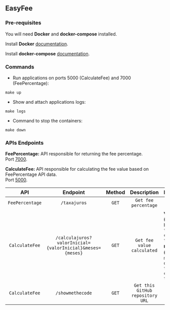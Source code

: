 ## EasyFee

### Pre-requisites

You will need **Docker** and **docker-compose** installed.

Install **Docker** [documentation](https://docs.docker.com/get-docker/).

Install **docker-compose** [documentation](https://docs.docker.com/compose/install/).

### Commands

- Run applications on ports 5000 (CalculateFee) and 7000 (FeePercentage):
```shell
make up
```

- Show and attach applications logs:
```shell
make logs
```

- Command to stop the containers:
```shell
make down
```

### APIs Endpoints

**FeePercentage:** API responsible for returning the fee percentage.<br />
Port [7000](http://localhost:7000/taxajuros).

**CalculateFee:** API responsible for calculating the fee value based on FeePercentage API data.<br />
Port [5000](http://localhost:5000/calculajuros?valorInicial=100&meses=5).

| API | Endpoint | Method | Description | Parameters |
| :----------------: | :----------------: | :-------------------: | :-------------------: | :------------------- |
| `FeePercentage` | `/taxajuros` | `GET` | `Get fee percentage` | |
| `CalculateFee` | `/calculajuros?valorInicial={valorInicial}&meses={meses}` | `GET` | `Get fee value calculated` | **valorInicial (decimal)**:<br/>`base value to calculate the fee;`<br/> **meses (integer)**:<br/> `months quantity to calculate the fee.`|
| `CalculateFee` | `/showmethecode` | `GET` | `Get this GitHub repository URL` | |
